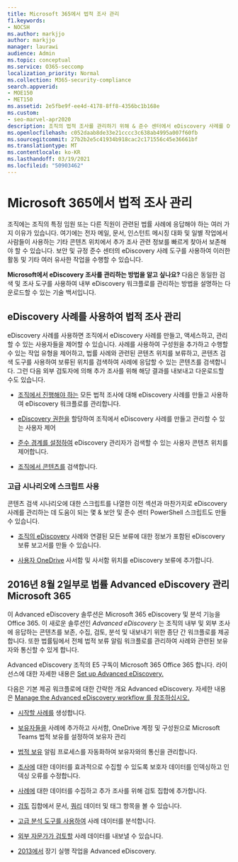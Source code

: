 ```yaml
---
title: Microsoft 365에서 법적 조사 관리
f1.keywords:
- NOCSH
ms.author: markjjo
author: markjjo
manager: laurawi
audience: Admin
ms.topic: conceptual
ms.service: O365-seccomp
localization_priority: Normal
ms.collection: M365-security-compliance
search.appverid:
- MOE150
- MET150
ms.assetid: 2e5fbe9f-ee4d-4178-8ff8-4356bc1b168e
ms.custom:
- seo-marvel-apr2020
description: 조직의 법적 조사를 관리하기 위해 & 준수 센터에서 eDiscovery 사례를 Office 365 관리합니다.
ms.openlocfilehash: c052daab8de33e21cccc3c638ab4995a007f60fb
ms.sourcegitcommit: 27b2b2e5c41934b918cac2c171556c45e36661bf
ms.translationtype: MT
ms.contentlocale: ko-KR
ms.lasthandoff: 03/19/2021
ms.locfileid: "50903462"
---
```

# <a name="manage-legal-investigations-in-microsoft-365"></a>Microsoft 365에서 법적 조사 관리

조직에는 조직의 특정 임원 또는 다른 직원이 관련된 법률 사례에 응답해야 하는 여러 가지 이유가 있습니다. 여기에는 전자 메일, 문서, 인스턴트 메시징 대화 및 일별 작업에서 사람들이 사용하는 기타 콘텐츠 위치에서 추가 조사 관련 정보를 빠르게 찾아서 보존해야 할 수 있습니다. 보안 및 규정 준수 센터의 eDiscovery 사례 도구를 사용하여 이러한 활동 및 기타 여러 유사한 작업을 수행할 수 있습니다.
  
**Microsoft에서 eDiscovery 조사를 관리하는 방법을 알고 싶나요?** 다음은 동일한 [](https://go.microsoft.com/fwlink/?linkid=852161) 검색 및 조사 도구를 사용하여 내부 eDiscovery 워크플로를 관리하는 방법을 설명하는 다운로드할 수 있는 기술 백서입니다.

## <a name="manage-legal-investigations-with-ediscovery-cases"></a>eDiscovery 사례를 사용하여 법적 조사 관리

eDiscovery 사례를 사용하면 조직에서 eDiscovery 사례를 만들고, 액세스하고, 관리할 수 있는 사용자들을 제어할 수 있습니다. 사례를 사용하여 구성원을 추가하고 수행할 수 있는 작업 유형을 제어하고, 법률 사례와 관련된 콘텐츠 위치를 보류하고, 콘텐츠 검색 도구를 사용하여 보류된 위치를 검색하여 사례에 응답할 수 있는 콘텐츠를 검색합니다. 그런 다음 외부 검토자에 의해 추가 조사를 위해 해당 결과를 내보내고 다운로드할 수도 있습니다.
  
- [조직에서 진행해야 하는](./get-started-core-ediscovery.md) 모든 법적 조사에 대해 eDiscovery 사례를 만들고 사용하여 eDiscovery 워크플로를 관리합니다.

- [eDiscovery 권한을](assign-ediscovery-permissions.md) 할당하여 조직에서 eDiscovery 사례를 만들고 관리할 수 있는 사용자 제어

- [준수 경계를 설정하여](set-up-compliance-boundaries.md) eDiscovery 관리자가 검색할 수 있는 사용자 콘텐츠 위치를 제어합니다.

- [조직에서 콘텐츠를](search-for-content.md) 검색합니다.

### <a name="use-scripts-for-advanced-scenarios"></a>고급 시나리오에 스크립트 사용

콘텐츠 검색 시나리오에 대한 스크립트를 나열한 이전 섹션과 마찬가지로 eDiscovery 사례를 관리하는 데 도움이 되는 몇 & 보안 및 준수 센터 PowerShell 스크립트도 만들 수 있습니다.
  
- [조직의 eDiscovery](create-a-report-on-holds-in-ediscovery-cases.md) 사례와 연결된 모든 보류에 대한 정보가 포함된 eDiscovery 보류 보고서를 만들 수 있습니다.

- [사용자 OneDrive](use-a-script-to-add-users-to-a-hold-in-ediscovery.md) 사서함 및 사서함 위치를 eDiscovery 보류에 추가합니다.
  
## <a name="manage-legal-investigations-with-the-advanced-ediscovery-solution-in-microsoft-365"></a>2016년 8월 2일부로 법률 Advanced eDiscovery 관리 Microsoft 365

이 Advanced eDiscovery 솔루션은 Microsoft 365 eDiscovery 및 분석 기능을 Office 365. 이 새로운 솔루션인 *Advanced eDiscovery* 는 조직의 내부 및 외부 조사에 응답하는 콘텐츠를 보존, 수집, 검토, 분석 및 내보내기 위한 종단 간 워크플로를 제공합니다. 또한 법률팀에서 전체 법적 보류 알림 워크플로를 관리하여 사례와 관련된 보유자와 통신할 수 있게 합니다.

Advanced eDiscovery 조직의 E5 구독이 Microsoft 365 Office 365 합니다. 라이선스에 대한 자세한 내용은 [Set up Advanced eDiscovery.](get-started-with-advanced-ediscovery.md#step-1-verify-and-assign-appropriate-licenses)

다음은 기본 제공 워크플로에 대한 간략한 개요 Advanced eDiscovery. 자세한 내용은 [Manage the Advanced eDiscovery workflow 를 참조하십시오.](create-and-manage-advanced-ediscoveryv2-case.md#manage-the-workflow)

- [시작할 사례를](create-and-manage-advanced-ediscoveryv2-case.md#create-a-case) 생성합니다.

- [보유자들을](managing-custodians.md) 사례에 추가하고 사서함, OneDrive 계정 및 구성원으로 Microsoft Teams 법적 보유를 설정하여 보유자 관리

- [법적 보유](managing-custodian-communications.md) 알림 프로세스를 자동화하여 보유자와의 통신을 관리합니다.

- [조사에](processing-data-for-case.md) 대한 데이터를 효과적으로 수집할 수 있도록 보호자 데이터를 인덱싱하고 인덱싱 오류를 수정합니다.

- [사례에](collecting-data-for-ediscovery.md) 대한 데이터를 [](collecting-data-for-ediscovery.md#add-search-results-to-a-review-set) 수집하고 추가 조사를 위해 검토 집합에 추가합니다.

- [검토](view-documents-in-review-set.md) 집합에서 문서, [](tagging-documents.md) [쿼리](review-set-search.md) 데이터 및 태그 항목을 볼 수 있습니다.

- [고급 분석 도구를 사용하여](analyzing-data-in-review-set.md) 사례 데이터를 분석합니다.

- [외부 자문가가 검토할](exporting-data-ediscover20.md) 사례 데이터를 내보낼 수 있습니다.

- [2013에서](managing-jobs-ediscovery20.md) 장기 실행 작업을 Advanced eDiscovery.